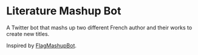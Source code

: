 # Literature Mashup Bot

A Twitter bot that mashs up two different French author and their works to create new titles.

Inspired by [FlagMashupBot](https://github.com/antooro/FlagsMashupBot).
